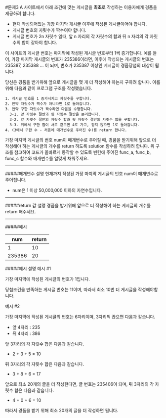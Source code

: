 #문제3
A 사이트에서 아래 조건에 맞는 게시글을 **최초**로 작성하는 이용자에게 경품을 제공하려 합니다.

* 현재 작성되어있는 가장 마지막 게시글 이후에 작성된 게시글이어야 합니다.
* 게시글 번호의 자릿수가 짝수여야 합니다.
* 게시글 번호가 2n 자릿수 일때, 앞 n 자리의 각 자릿수의 합과 뒤 n 자리의 각 자릿수의 합이 같아야 합니다.

이 사이트의 게시글 번호는 마지막에 작성된 게시글 번호부터 1씩 증가합니다. 예를 들어, 가장 마지막 게시글의 번호가 235386이라면, 이후에 작성되는 게시글의 번호는 235387, 235388 ... 이 되며, 번호가 235387 이상인 게시글이 경품당첨의 대상이 됩니다.

당신은 경품을 받기위해 앞으로 게시글을 몇 개 더 작성해야 하는지 구하려 합니다. 이를 위해 다음과 같이 프로그램 구조를 작성했습니다.

~~~
1. 게시글 번호를 1 증가시키고 자릿수를 구합니다.
2. 만약 자릿수가 짝수가 아니라면 1로 돌아갑니다.
3. 만약 구한 자릿수가 짝수라면 다음을 수행합니다.
  3-1. 앞 자릿수 절반과 뒷 자릿수 절반을 분리합니다.
  3-2. 앞 자릿수 절반의 자릿수 합과 뒷 자릿수 절반의 자릿수 합을 구합니다.
  3-3. 위에서 구한 합이 서로 같으면 4로 가고, 같지 않으면 1로 돌아갑니다.
4. (3에서 구한 수 - 처음에 매개변수로 주어진 수)를 return 합니다.
~~~

가장 마지막 게시글의 번호 num이 매개변수로 주어질 때, 경품을 받기위해 앞으로 더 작성해야 하는 게시글의 개수를 return 하도록 solution 함수를 작성하려 합니다. 위 구조를 참고하여 코드가 올바르게 동작할 수 있도록 빈칸에 주어진 func_a, func_b, func_c 함수와 매개변수를 알맞게 채워주세요.

---
#####매개변수 설명
현재까지 작성된 가장 마지막 게시글의 번호 num이 매개변수로 주어집니다.
* num은 1 이상 50,000,000 이하의 자연수입니다.

---
#####return 값 설명
경품을 받기위해 앞으로 더 작성해야 하는 게시글의 개수를 return 해주세요.

---
#####예시

| num  | return |
|----------|--------|
| 1 | 10    |
| 235386 | 20    |

#####예시 설명
예시 #1

가장 마지막에 작성된 게시글의 번호가 1입니다.

당첨조건을 만족하는 게시글 번호는 11이며, 따라서 최소 10번 더 게시글을 작성해야합니다.


예시 #2

가장 마지막에 작성된 게시글의 번호는 6자리이며, 3자리씩 끊으면 다음과 같습니다.

* 앞 4자리 : 235
* 뒤 4자리 : 386

앞 3자리의 각 자릿수 합은 다음과 같습니다.

* 2 + 3 + 5 = 10

뒤 3자리의 각 자릿수 합은 다음과 같습니다.

* 3 + 8 + 6 = 17

앞으로 최소 20개의 글을 더 작성한다면, 글 번호는 235406이 되며, 뒤 3자리의 각 자릿수 합은 다음과 같습니다.

* 4 + 0 + 6 = 10

따라서 경품을 받기 위해 최소 20개의 글을 더 작성하면 됩니다.